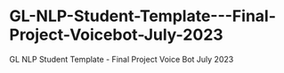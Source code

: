 # GL-NLP-Student-Template---Final-Project-Voicebot-July-2023
GL NLP Student Template - Final Project Voice Bot July 2023
